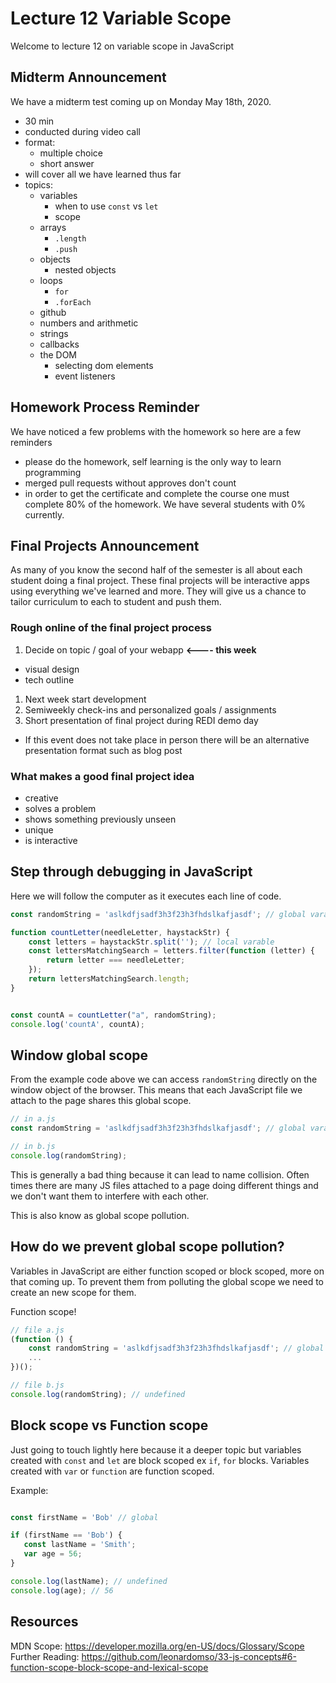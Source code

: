 # Lecture 12 Variable Scope

Welcome to lecture 12 on variable scope in JavaScript

## Midterm Announcement

We have a midterm test coming up on Monday May 18th, 2020.

- 30 min
- conducted during video call
- format:
    - multiple choice
    - short answer
- will cover all we have learned thus far
- topics:
    - variables
        - when to use `const` vs `let`
        - scope
    - arrays
        - `.length`
        - `.push`
    - objects
        - nested objects
    - loops
        - `for`
        - `.forEach`
    - github
    - numbers and arithmetic
    - strings
    - callbacks
    - the DOM
        - selecting dom elements
        - event listeners

## Homework Process Reminder

We have noticed a few problems with the homework so here are a few reminders

- please do the homework, self learning is the only way to learn programming
- merged pull requests without approves don't count
- in order to get the certificate and complete the course one must complete 80% of the homework. We
  have several students with 0% currently.

## Final Projects Announcement

As many of you know the second half of the semester is all about each student doing a final
project. These final projects will be interactive apps using everything we've learned and more.
They will give us a chance to tailor curriculum to each to student and push them.

### Rough online of the final project process

1. Decide on topic / goal of your webapp **<---- this week**
  - visual design
  - tech outline
1. Next week start development
1. Semiweekly check-ins and personalized goals / assignments
1. Short presentation of final project during REDI demo day
  - If this event does not take place in person there will be an alternative presentation format such
    as blog post

### What makes a good final project idea

- creative
- solves a problem
- shows something previously unseen
- unique
- is interactive


## Step through debugging in JavaScript

Here we will follow the computer as it executes each line of code.

```js
const randomString = 'aslkdfjsadf3h3f23h3fhdslkafjasdf'; // global varable

function countLetter(needleLetter, haystackStr) {
    const letters = haystackStr.split(''); // local varable
    const lettersMatchingSearch = letters.filter(function (letter) {
        return letter === needleLetter;
    });
    return lettersMatchingSearch.length;
}


const countA = countLetter("a", randomString);
console.log('countA', countA);

```

## Window global scope

From the example code above we can access `randomString` directly on the window object of the
browser. This means that each JavaScript file we attach to the page shares this global scope. 

```js
// in a.js
const randomString = 'aslkdfjsadf3h3f23h3fhdslkafjasdf'; // global varable

// in b.js
console.log(randomString);
```

This is generally a bad thing because it can lead to name collision. Often times there are many JS
files attached to a page doing different things and we don't want them to interfere with each other.

This is also know as global scope pollution.

## How do we prevent global scope pollution?

Variables in JavaScript are either function scoped or block scoped, more on that coming up. To
prevent them from polluting the global scope we need to create an new scope for them.

Function scope!

```js
// file a.js
(function () {
    const randomString = 'aslkdfjsadf3h3f23h3fhdslkafjasdf'; // global varable
    ...
})();

// file b.js
console.log(randomString); // undefined
```

## Block scope vs Function scope

Just going to touch lightly here because it a deeper topic but variables created with `const` and
`let` are block scoped ex `if`, `for` blocks. Variables created with `var` or `function` are
function scoped.

Example:

```js

const firstName = 'Bob' // global

if (firstName == 'Bob') {
   const lastName = 'Smith';
   var age = 56;
}

console.log(lastName); // undefined
console.log(age); // 56
```


## Resources

MDN Scope: https://developer.mozilla.org/en-US/docs/Glossary/Scope
Further Reading: https://github.com/leonardomso/33-js-concepts#6-function-scope-block-scope-and-lexical-scope


